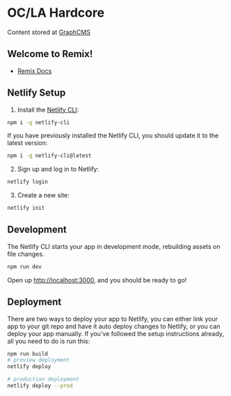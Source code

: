 # OC/LA Hardcore

Content stored at [GraphCMS](https://hygraph.com/)

## Welcome to Remix!

- [Remix Docs](https://remix.run/docs)

## Netlify Setup

1. Install the [Netlify CLI](https://www.netlify.com/products/dev/):

```sh
npm i -g netlify-cli
```

If you have previously installed the Netlify CLI, you should update it to the latest version:

```sh
npm i -g netlify-cli@latest
```

2. Sign up and log in to Netlify:

```sh
netlify login
```

3. Create a new site:

```sh
netlify init
```

## Development

The Netlify CLI starts your app in development mode, rebuilding assets on file changes.

```sh
npm run dev
```

Open up [http://localhost:3000](http://localhost:3000), and you should be ready to go!

## Deployment

There are two ways to deploy your app to Netlify, you can either link your app to your git repo and have it auto deploy changes to Netlify, or you can deploy your app manually. If you've followed the setup instructions already, all you need to do is run this:

```sh
npm run build
# preview deployment
netlify deploy

# production deployment
netlify deploy --prod
```

